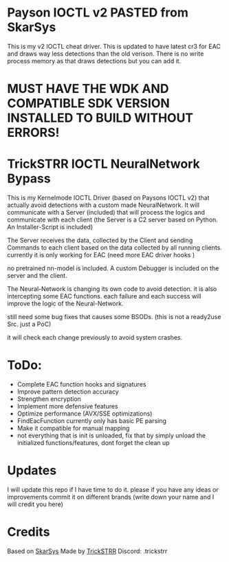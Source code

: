 # Payson IOCTL v2 PASTED from SkarSys

This is my v2 IOCTL cheat driver. This is updated to have latest cr3 for EAC and draws way less detections than the old verison.
There is no write process memory as that draws detections but you can add it.

# MUST HAVE THE WDK AND COMPATIBLE SDK VERSION INSTALLED TO BUILD WITHOUT ERRORS!

# TrickSTRR IOCTL NeuralNetwork Bypass

This is my Kernelmode IOCTL Driver (based on Paysons IOCTL v2) that actually avoid detections with a custom made NeuralNetwork. 
It will communicate with a Server (included) that will process the logics and communicate with each client (the Server is a C2 server based on Python. An Installer-Script is included)

The Server receives the data, collected by the Client and sending Commands to each client based on the data collected by all running clients. 
currently it is only working for EAC (need more EAC driver hooks )

no pretrained nn-model is included.
A custom Debugger is included on the server and the client.

The Neural-Network is changing its own code to avoid detection. it is also intercepting some EAC functions. 
each failure and each success will improve the logic of the Neural-Network. 

still need some bug fixes that causes some BSODs. (this is not a ready2use Src. just a PoC)

it will check each change previously to avoid system crashes. 


# ToDo:

- Complete EAC function hooks and signatures
- Improve pattern detection accuracy
- Strengthen encryption
- Implement more defensive features
- Optimize performance (AVX/SSE optimizations)
- FindEacFunction currently only has basic PE parsing
- Make it compatible for manual mapping
- not everything that is init is unloaded, fix that by simply unload the initialized functions/features, dont forget the clean up

# Updates

I will update this repo if I have time to do it. please if you have any ideas or improvements commit it on different brands (write down your name and I will credit you here)



# Credits

Based on [SkarSys](https://github.com/SkarSys)
Made by [TrickSTRR](https://github.com/trickstrr)
Discord: .trickstrr
